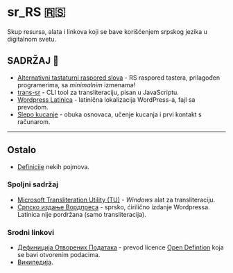 # sr_RS 🇷🇸

Skup resursa, alata i linkova koji se bave korišćenjem srpskog jezika u digitalnom svetu.

## SADRŽAJ :closed_book:

+ [Alternativni tastaturni raspored slova](keyboard/index.md) - RS raspored tastera, prilagođen programerima, sa _minimalnim_ izmenama!
+ [trans-sr](trans-sr/index.md) - CLI tool za transliteraciju, pisan u JavaScriptu.
+ [Wordpress Latinica](wordpress/index.md) - latinična lokalizacija WordPress-a, fajl sa prevodom.
+ [Slepo kucanje](slepo-kucanje/README.md) - obuka osnovaca, učenje kucanja i prvi kontakt s računarom.

---

## Ostalo

+ [Definicije](Definicije.md) nekih pojmova.


### Spoljni sadržaj

+ [Microsoft Transliteration Utility (TU)](https://www.microsoft.com/en-us/download/details.aspx?id=17933) - _Windows_ alat za transliteraciju.
+ [Српско издање Вордпреса](https://sr.wordpress.org) - sprsko, ćirilično izdanje Wordpressa. Latinica nije pordržana (samo transliteracija).


### Srodni linkovi

+ [Дефиниција Отворених Података](https://github.com/HeapSpace/opendefinition/blob/gh-pages/od/2.1/sr/index.markdown) - prevod licence [Open Defintion](http://opendefinition.org) koja se bavi otvorenim podacima.
+ [Википедијa](https://sr.wikipedia.org/wiki/Главна_страна).

